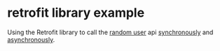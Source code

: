 # retrofit library example

Using the Retrofit library to call the [random user](https://randomuser.me/) 
api [synchronously](https://square.github.io/retrofit/2.x/retrofit/retrofit2/Call.html#execute--) 
and [asynchronously](https://square.github.io/retrofit/2.x/retrofit/retrofit2/Call.html#enqueue-retrofit2.Callback-).

